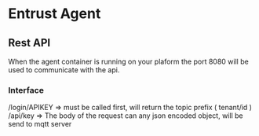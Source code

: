 # Entrust Agent
## Rest API

When the agent container is running on your plaform the port 8080 will be used
to communicate with the api.

### Interface

/login/APIKEY => must be called first, will return the topic prefix ( tenant/id )
/api/key => The body of the request can any json encoded object, will be send to mqtt server
